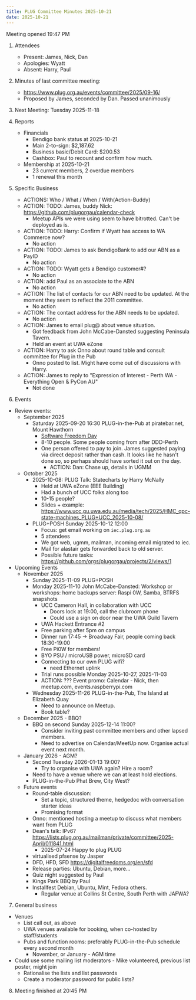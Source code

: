 ```yaml
---
title: PLUG Committee Minutes 2025-10-21
date: 2025-10-21
---
```


Meeting opened 19:47 PM
1. Attendees
    * Present: James, Nick, Dan
    * Apologies: Wyatt
    * Absent: Harry, Paul

2. Minutes of last committee meeting:
   - https://www.plug.org.au/events/committee/2025/09-16/
   - Proposed by James, seconded by Dan. Passed unanimously
3. Next Meeting: Tuesday 2025-11-18
4. Reports
   * Financials
     * Bendigo bank status at 2025-10-21
     * Main 2-to-sign: $2,187.62
     * Business basic/Debit Card: $200.53
     * Cashbox: Paul to recount and confirm how much.
   * Membership at 2025-10-21
       * 23 current members, 2 overdue members
       * 1 renewal this month

5. Specific Business
    - ACTIONS: Who / What / When / With(Action-Buddy)
    - ACTION: TODO: James, buddy Nick: https://github.com/plugorgau/calendar-check
        - Meetup APIs we were using seem to have bitrotted. Can't be deployed as is.
    - ACTION: TODO: Harry: Confirm if Wyatt has access to WA Commerce now?
        - No action
    - ACTION: TODO: James to ask BendigoBank to add our ABN as a PayID
        - No action
    - ACTION: TODO: Wyatt gets a Bendigo customer#?
        - No action
    - ACTION: add Paul as an associate to the ABN
        - No action
    - ACTION: The list of contacts for our ABN need to be updated. At the moment they seem to reflect the 2011 committee.
        - No action
    - ACTION: The contact address for the ABN needs to be updated.
        - No action
    * ACTION: James to email plug@ about venue situation.
        * Got feedback from John McCabe-Dansted suggesting Peninsula Tavern.
        * Held an event at UWA eZone
    * ACTION: Harry to ask Onno about round table and consult committee for Plug in the Pub
        * Onno posted to list. Might have come out of discussions with Harry.
    * ACTION: James to reply to "Expression of Interest - Perth WA - Everything Open & PyCon AU"
        * Not done

6. Events
  * Review events:
    * September 2025
        * Saturday 2025-09-20 16:30 PLUG-in-the-Pub at piratebar.net, Mount Hawthorn
          * [Software Freedom Day](https://digitalfreedoms.org/en/sfd)
          * 8-10 people. Some people coming from after DDD-Perth
          * One person offered to pay to join. James suggested paying via direct deposit rather than cash. It looks like he hasn't done so, so perhaps should have sorted it out on the day.
            * ACTION: Dan: Chase up, details in UGMM
    * October 2025
        * 2025-10-08: PLUG Talk: Statecharts by Harry McNally
            * Held at UWA eZone (EEE Building)
            * Had a bunch of UCC folks along too
            * 10-15 people?
            * Slides + example: https://www.ucc.gu.uwa.edu.au/media/tech/2025/HMC_qpc-state-machines_PLUG+UCC_2025-10-08/
        * PLUG+POSH Sunday 2025-10-12 12:00
            * Focus: get email working on `iec.plug.org.au`
            * 5 attendees
            * We got web, ugmm, mailman, incoming email migrated to iec.
            * Mail for alastair gets forwarded back to old server.
            * Possible future tasks: https://github.com/orgs/plugorgau/projects/2/views/1
  * Upcoming Events
    * November 2025
        * Sunday 2025-11-09 PLUG+POSH
        * Monday 2025-11-10 John McCabe-Dansted: Workshop or workshops: home backups server: Raspi 0W, Samba, BTRFS snapshots
            * UCC Cameron Hall, in collaboration with UCC
              * Doors lock at 19:00, call the clubroom phone
              * Could use a sign on door near the UWA Guild Tavern
            * UWA Hackett Entrance #2
            * Free parking after 5pm on campus
            * Dinner run 17:45 -> Broadway Fair, people coming back 18:30-19:00
            * Free Pi0W for members!
            * BYO PSU / microUSB power, microSD card
            * Connecting to our own PLUG wifi?
              * need Ethernet uplink
            * Trial runs possible Monday 2025-10-27, 2025-11-03
            * ACTION: ??? Event promo: Calendar - Nick, then meetup.com, events.raspberrypi.com
        * Wednesday 2025-11-26 PLUG-in-the-Pub, The Island at Elizabeth Quay
            * Need to announce on Meetup.
            * Book table?
    * December 2025 - BBQ?
        * BBQ on second Sunday 2025-12-14 11:00?
            * Consider inviting past committee members and other lapsed members.
            * Need to advertise on Calendar/MeetUp now. Organise actual event next month.
    * January 2026 - AGM?
        * Second Tuesday 2026-01-13 19:00?
            * Try to organise with UWA again? Hire a room?
        * Need to have a venue where we can at least hold elections.
        * PLUG-in-the-Pub Phat Brew, City West?
    * Future events
      * Round-table discussion:
        * Set a topic, structured theme, hedgedoc with conversation starter ideas
        * Promising format
      * Onno: mentioned hosting a meetup to discuss what members want from PLUG 
      * Dean's talk: IPv6? https://lists.plug.org.au/mailman/private/committee/2025-April/011841.html
        * 2025-07-24 Happy to plug PLUG
      * virtualised pfsense by Jasper
      * DFD, HFD, SFD https://digitalfreedoms.org/en/sfd
      * Release parties: Ubuntu, Debian, more...
      * Quiz night suggested by Paul
      * Kings Park BBQ by Paul
      * Installfest Debian, Ubuntu, Mint, Fedora others.
        * Regular venue at Collins St Centre, South Perth with JAFWA?

7. General business
  * Venues
    * List call out, as above
    * UWA venues available for booking, when co-hosted by staff/students
    * Pubs and function rooms: preferably PLUG-in-the-Pub schedule every second month
      * November, or January - AGM time
  * Could use some mailing list moderators - Mike volunteered, previous list poster, might join
    * Rationalise the lists and list passwords
    * Create a moderator password for public lists?

8. Meeting finished at 20:45 PM
